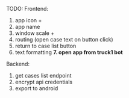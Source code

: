 TODO:
Frontend:
1. app icon +
2. app name
3. window scale +
4. routing (open case text on button click)
5. return to case list button
6. text formatting
**7. open app from truck1 bot**

Backend:
1. get cases list endpoint
2. encrypt api credentials
3. export to android
